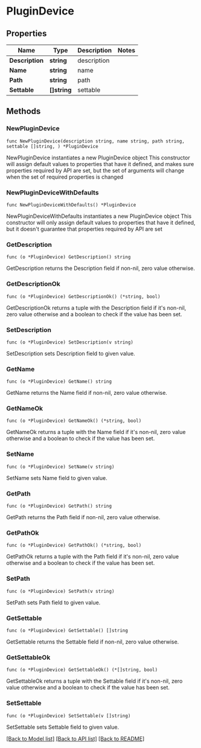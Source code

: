 # PluginDevice

## Properties

Name | Type | Description | Notes
------------ | ------------- | ------------- | -------------
**Description** | **string** | description | 
**Name** | **string** | name | 
**Path** | **string** | path | 
**Settable** | **[]string** | settable | 

## Methods

### NewPluginDevice

`func NewPluginDevice(description string, name string, path string, settable []string, ) *PluginDevice`

NewPluginDevice instantiates a new PluginDevice object
This constructor will assign default values to properties that have it defined,
and makes sure properties required by API are set, but the set of arguments
will change when the set of required properties is changed

### NewPluginDeviceWithDefaults

`func NewPluginDeviceWithDefaults() *PluginDevice`

NewPluginDeviceWithDefaults instantiates a new PluginDevice object
This constructor will only assign default values to properties that have it defined,
but it doesn't guarantee that properties required by API are set

### GetDescription

`func (o *PluginDevice) GetDescription() string`

GetDescription returns the Description field if non-nil, zero value otherwise.

### GetDescriptionOk

`func (o *PluginDevice) GetDescriptionOk() (*string, bool)`

GetDescriptionOk returns a tuple with the Description field if it's non-nil, zero value otherwise
and a boolean to check if the value has been set.

### SetDescription

`func (o *PluginDevice) SetDescription(v string)`

SetDescription sets Description field to given value.


### GetName

`func (o *PluginDevice) GetName() string`

GetName returns the Name field if non-nil, zero value otherwise.

### GetNameOk

`func (o *PluginDevice) GetNameOk() (*string, bool)`

GetNameOk returns a tuple with the Name field if it's non-nil, zero value otherwise
and a boolean to check if the value has been set.

### SetName

`func (o *PluginDevice) SetName(v string)`

SetName sets Name field to given value.


### GetPath

`func (o *PluginDevice) GetPath() string`

GetPath returns the Path field if non-nil, zero value otherwise.

### GetPathOk

`func (o *PluginDevice) GetPathOk() (*string, bool)`

GetPathOk returns a tuple with the Path field if it's non-nil, zero value otherwise
and a boolean to check if the value has been set.

### SetPath

`func (o *PluginDevice) SetPath(v string)`

SetPath sets Path field to given value.


### GetSettable

`func (o *PluginDevice) GetSettable() []string`

GetSettable returns the Settable field if non-nil, zero value otherwise.

### GetSettableOk

`func (o *PluginDevice) GetSettableOk() (*[]string, bool)`

GetSettableOk returns a tuple with the Settable field if it's non-nil, zero value otherwise
and a boolean to check if the value has been set.

### SetSettable

`func (o *PluginDevice) SetSettable(v []string)`

SetSettable sets Settable field to given value.



[[Back to Model list]](../README.md#documentation-for-models) [[Back to API list]](../README.md#documentation-for-api-endpoints) [[Back to README]](../README.md)


